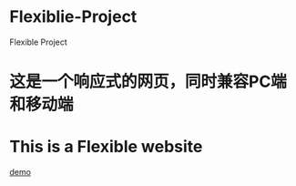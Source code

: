 # Flexiblie-Project
Flexible Project

# 这是一个响应式的网页，同时兼容PC端和移动端

# This is a Flexible website


[demo](https://taylor0417.github.io/Flexiblie-Project/src/index.html)
